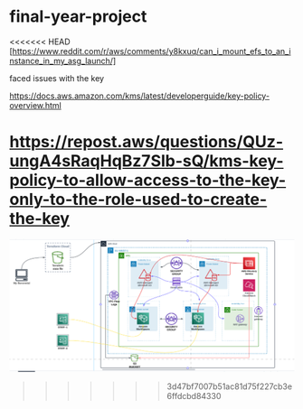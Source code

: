 # final-year-project

<<<<<<< HEAD
[https://www.reddit.com/r/aws/comments/y8kxuq/can_i_mount_efs_to_an_instance_in_my_asg_launch/]

faced issues with the key

https://docs.aws.amazon.com/kms/latest/developerguide/key-policy-overview.html

https://repost.aws/questions/QUz-ungA4sRaqHqBz7Slb-sQ/kms-key-policy-to-allow-access-to-the-key-only-to-the-role-used-to-create-the-key
=======
![image](images/archy.png)
>>>>>>> 3d47bf7007b51ac81d75f227cb3e6ffdcbd84330

